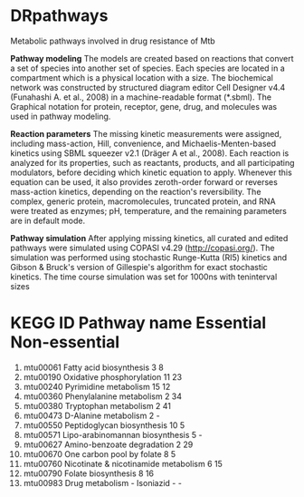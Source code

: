 # DRpathways
Metabolic pathways involved in drug resistance of Mtb

**Pathway modeling**
The models are created based on reactions that convert a set of species into another set of species. Each species are located in a compartment which is a physical location with a size. The biochemical network was constructed by structured diagram editor Cell Designer v4.4 (Funahashi A. et al., 2008) in a machine-readable format (*.sbml). The Graphical notation for protein, receptor, gene, drug, and molecules was used in pathway modeling.

 **Reaction parameters**
The missing kinetic measurements were assigned, including mass-action, Hill, convenience, and Michaelis-Menten-based kinetics using SBML squeezer v2.1 (Dräger A et al., 2008). Each reaction is analyzed for its properties, such as reactants, products, and all participating modulators, before deciding which kinetic equation to apply. Whenever this equation can be used, it also provides zeroth-order forward or reverses mass-action kinetics, depending on the reaction's reversibility. The complex, generic protein, macromolecules, truncated protein, and RNA were treated as enzymes; pH, temperature, and the remaining parameters are in default mode.
 
 **Pathway simulation**
After applying missing kinetics, all curated and edited pathways were simulated using COPASI v4.29 (http://copasi.org/). The simulation was performed using stochastic 
Runge-Kutta (RI5) kinetics and Gibson & Bruck's version of Gillespie's algorithm for exact stochastic kinetics. The time course simulation was set for 1000ns with teninterval sizes

# KEGG ID Pathway name Essential Non-essential
1. mtu00061 Fatty acid biosynthesis 3 8
2. mtu00190 Oxidative phosphorylation 11 23
3. mtu00240 Pyrimidine metabolism 15 12
4. mtu00360 Phenylalanine metabolism 2 34
5. mtu00380 Tryptophan metabolism 2 41
6. mtu00473 D-Alanine metabolism 2 -
7. mtu00550 Peptidoglycan biosynthesis 10 5
8. mtu00571 Lipo-arabinomannan biosynthesis 5 -
9. mtu00627 Amino-benzoate degradation 2 29
10. mtu00670 One carbon pool by folate 8 5
11. mtu00760 Nicotinate & nicotinamide metabolism 6 15
12. mtu00790 Folate biosynthesis 8 16
13. mtu00983 Drug metabolism - Isoniazid - -
